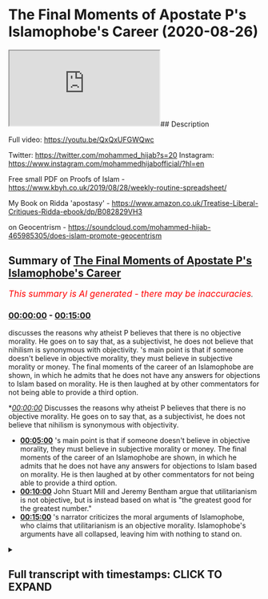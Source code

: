# The Final Moments of  Apostate P's Islamophobe's Career (2020-08-26)

<iframe loading='lazy' src='https://www.youtube.com/embed/8QE11l6sc04'></iframe>## Description

Full video: https://youtu.be/QxQxUFGWQwc

Twitter: https://twitter.com/mohammed_hijab?s=20
Instagram: https://www.instagram.com/mohammedhijabofficial/?hl=en

Free small PDF on Proofs of Islam -  https://www.kbyh.co.uk/2019/08/28/weekly-routine-spreadsheet/

My Book on Ridda 'apostasy' - https://www.amazon.co.uk/Treatise-Liberal-Critiques-Ridda-ebook/dp/B082829VH3

on Geocentrism - https://soundcloud.com/mohammed-hijab-465985305/does-islam-promote-geocentrism

## Summary of [The Final Moments of Apostate P's Islamophobe's Career](https://www.youtube.com/watch?v=8QE11l6sc04)


*<span style="color:red; font-size:125%">This summary is AI generated - there may be inaccuracies</span>. [](/)*

### [00:00:00](https://www.youtube.com/watch?v=8QE11l6sc04&t=0) - [00:15:00](https://www.youtube.com/watch?v=8QE11l6sc04&t=900)

 discusses the reasons why atheist P believes that there is no objective morality. He goes on to say that, as a subjectivist, he does not believe that nihilism is synonymous with objectivity. 's main point is that if someone doesn't believe in objective morality, they must believe in subjective morality or money. The final moments of the career of an Islamophobe are shown, in which he admits that he does not have any answers for objections to Islam based on morality. He is then laughed at by other commentators for not being able to provide a third option.

**[00:00:00](https://www.youtube.com/watch?v=8QE11l6sc04&t=0)* Discusses the reasons why atheist P believes that there is no objective morality. He goes on to say that, as a subjectivist, he does not believe that nihilism is synonymous with objectivity.
* **[00:05:00](https://www.youtube.com/watch?v=8QE11l6sc04&t=300)** 's main point is that if someone doesn't believe in objective morality, they must believe in subjective morality or money. The final moments of the career of an Islamophobe are shown, in which he admits that he does not have any answers for objections to Islam based on morality. He is then laughed at by other commentators for not being able to provide a third option.
* **[00:10:00](https://www.youtube.com/watch?v=8QE11l6sc04&t=600)** John Stuart Mill and Jeremy Bentham argue that utilitarianism is not objective, but is instead based on what is "the greatest good for the greatest number."
* **[00:15:00](https://www.youtube.com/watch?v=8QE11l6sc04&t=900)** 's narrator criticizes the moral arguments of Islamophobe, who claims that utilitarianism is an objective morality. Islamophobe's arguments have all collapsed, leaving him with nothing to stand on.

<details><summary><h2>Full transcript with timestamps: CLICK TO EXPAND</h2></summary>

[0:00:00](https://youtu.be/8QE11l6sc04?t=0) [Music]  
[0:00:05](https://youtu.be/8QE11l6sc04?t=5) is the hijab 10  
[0:00:07](https://youtu.be/8QE11l6sc04?t=7) discount code for 10 discount on a wide  
[0:00:09](https://youtu.be/8QE11l6sc04?t=9) range of products including  
[0:00:11](https://youtu.be/8QE11l6sc04?t=11) premium ethiopian black seed products  
[0:00:13](https://youtu.be/8QE11l6sc04?t=13) what i'm saying to you is that morally  
[0:00:15](https://youtu.be/8QE11l6sc04?t=15) speaking yeah  
[0:00:16](https://youtu.be/8QE11l6sc04?t=16) as an atheist you have no anchorage  
[0:00:18](https://youtu.be/8QE11l6sc04?t=18) meaning you cannot claim anything is  
[0:00:20](https://youtu.be/8QE11l6sc04?t=20) objective  
[0:00:21](https://youtu.be/8QE11l6sc04?t=21) otherwise i'll say to you look give me  
[0:00:23](https://youtu.be/8QE11l6sc04?t=23) your mechanism because you're on the  
[0:00:24](https://youtu.be/8QE11l6sc04?t=24) record of saying that bestiality is okay  
[0:00:26](https://youtu.be/8QE11l6sc04?t=26) you're on the record saying that father  
[0:00:28](https://youtu.be/8QE11l6sc04?t=28) can have sex with his son i have never  
[0:00:30](https://youtu.be/8QE11l6sc04?t=30) said that  
[0:00:31](https://youtu.be/8QE11l6sc04?t=31) oh so you don't agree with that incest  
[0:00:32](https://youtu.be/8QE11l6sc04?t=32) is okay you said incest okay no i have  
[0:00:34](https://youtu.be/8QE11l6sc04?t=34) never said that either  
[0:00:35](https://youtu.be/8QE11l6sc04?t=35) so if two sisters or two brothers have  
[0:00:37](https://youtu.be/8QE11l6sc04?t=37) incest sexual relationship there's  
[0:00:39](https://youtu.be/8QE11l6sc04?t=39) nothing i can't see anything wrong with  
[0:00:40](https://youtu.be/8QE11l6sc04?t=40) it right well there is  
[0:00:41](https://youtu.be/8QE11l6sc04?t=41) uh actually nothing wrong with it here  
[0:00:45](https://youtu.be/8QE11l6sc04?t=45) actually nothing wrong with it here  
[0:00:49](https://youtu.be/8QE11l6sc04?t=49) look do you believe this do you believe  
[0:00:50](https://youtu.be/8QE11l6sc04?t=50) it is the case or not i have said  
[0:00:52](https://youtu.be/8QE11l6sc04?t=52) i've said to alegawa he asked me do you  
[0:00:54](https://youtu.be/8QE11l6sc04?t=54) think it's okay for the father and the  
[0:00:56](https://youtu.be/8QE11l6sc04?t=56) son to have sex  
[0:00:56](https://youtu.be/8QE11l6sc04?t=56) yeah if there was no harm to society  
[0:01:00](https://youtu.be/8QE11l6sc04?t=60) [Music]  
[0:01:03](https://youtu.be/8QE11l6sc04?t=63) yeah so you allow it  
[0:01:06](https://youtu.be/8QE11l6sc04?t=66) hey shut up i said if the evidence was  
[0:01:09](https://youtu.be/8QE11l6sc04?t=69) so hard  
[0:01:09](https://youtu.be/8QE11l6sc04?t=69) yeah so there you have it bro  
[0:01:14](https://youtu.be/8QE11l6sc04?t=74) so here's the problem why are you using  
[0:01:15](https://youtu.be/8QE11l6sc04?t=75) the harm principle but why are you using  
[0:01:18](https://youtu.be/8QE11l6sc04?t=78) the harm principle  
[0:01:19](https://youtu.be/8QE11l6sc04?t=79) but that is not reality but why are you  
[0:01:21](https://youtu.be/8QE11l6sc04?t=81) using the hum principle because such a  
[0:01:23](https://youtu.be/8QE11l6sc04?t=83) intercourse will have  
[0:01:25](https://youtu.be/8QE11l6sc04?t=85) harm on the individuals and the society  
[0:01:27](https://youtu.be/8QE11l6sc04?t=87) which is why  
[0:01:29](https://youtu.be/8QE11l6sc04?t=89) can you prove the harm principle can you  
[0:01:31](https://youtu.be/8QE11l6sc04?t=91) objectively prove the harm principle  
[0:01:34](https://youtu.be/8QE11l6sc04?t=94) no no i'm asking you right now you said  
[0:01:36](https://youtu.be/8QE11l6sc04?t=96) something you made a claim so can you  
[0:01:37](https://youtu.be/8QE11l6sc04?t=97) prove it  
[0:01:38](https://youtu.be/8QE11l6sc04?t=98) you asked me to prove things i've  
[0:01:39](https://youtu.be/8QE11l6sc04?t=99) answered you can you can you objectively  
[0:01:41](https://youtu.be/8QE11l6sc04?t=101) prove the hum principle  
[0:01:43](https://youtu.be/8QE11l6sc04?t=103) you cannot that's the answer that you  
[0:01:44](https://youtu.be/8QE11l6sc04?t=104) cannot it's not that you will not is  
[0:01:46](https://youtu.be/8QE11l6sc04?t=106) that you cannot  
[0:01:46](https://youtu.be/8QE11l6sc04?t=106) i can't i will no you can't because john  
[0:01:48](https://youtu.be/8QE11l6sc04?t=108) stuart milk couldn't  
[0:01:50](https://youtu.be/8QE11l6sc04?t=110) john stewart mill couldn't do it look  
[0:01:52](https://youtu.be/8QE11l6sc04?t=112) let's not pretend to be a philosopher i  
[0:01:54](https://youtu.be/8QE11l6sc04?t=114) do not believe that there is an  
[0:01:55](https://youtu.be/8QE11l6sc04?t=115) intrinsic uh sorry sorry you don't  
[0:01:58](https://youtu.be/8QE11l6sc04?t=118) believe objective  
[0:01:59](https://youtu.be/8QE11l6sc04?t=119) i don't believe that there is inherent  
[0:02:01](https://youtu.be/8QE11l6sc04?t=121) objective that doesn't make sense  
[0:02:02](https://youtu.be/8QE11l6sc04?t=122) objective morality you don't believe in  
[0:02:04](https://youtu.be/8QE11l6sc04?t=124) objection rally  
[0:02:08](https://youtu.be/8QE11l6sc04?t=128) yeah i do and i've got the degrees to  
[0:02:09](https://youtu.be/8QE11l6sc04?t=129) show it have you have you got anything  
[0:02:10](https://youtu.be/8QE11l6sc04?t=130) to show  
[0:02:12](https://youtu.be/8QE11l6sc04?t=132) on a descriptive level  
[0:02:15](https://youtu.be/8QE11l6sc04?t=135) in which you prescribe it to society i  
[0:02:17](https://youtu.be/8QE11l6sc04?t=137) do not believe that intrinsically  
[0:02:19](https://youtu.be/8QE11l6sc04?t=139) there is objective morality  
[0:02:31](https://youtu.be/8QE11l6sc04?t=151) no that doesn't make sense what you're  
[0:02:32](https://youtu.be/8QE11l6sc04?t=152) saying doesn't make sense no your  
[0:02:33](https://youtu.be/8QE11l6sc04?t=153) articulation is flawed your articulation  
[0:02:35](https://youtu.be/8QE11l6sc04?t=155) is slowed  
[0:02:36](https://youtu.be/8QE11l6sc04?t=156) your articulation is flawed now do you  
[0:02:38](https://youtu.be/8QE11l6sc04?t=158) know why because what you're saying is  
[0:02:40](https://youtu.be/8QE11l6sc04?t=160) i do not believe when a human being has  
[0:02:43](https://youtu.be/8QE11l6sc04?t=163) morality is not possessive in that sense  
[0:02:45](https://youtu.be/8QE11l6sc04?t=165) you're you're all over the place you  
[0:02:47](https://youtu.be/8QE11l6sc04?t=167) either believe in honor  
[0:02:48](https://youtu.be/8QE11l6sc04?t=168) you either believe in objective morality  
[0:02:50](https://youtu.be/8QE11l6sc04?t=170) or you don't you're either subjectivist  
[0:02:52](https://youtu.be/8QE11l6sc04?t=172) or an objectivist which one of the two  
[0:02:53](https://youtu.be/8QE11l6sc04?t=173) are you  
[0:02:54](https://youtu.be/8QE11l6sc04?t=174) are you subjectivist or objectivist  
[0:02:58](https://youtu.be/8QE11l6sc04?t=178) let me say it in different words no  
[0:03:00](https://youtu.be/8QE11l6sc04?t=180) because you don't understand english as  
[0:03:01](https://youtu.be/8QE11l6sc04?t=181) a first language i do  
[0:03:03](https://youtu.be/8QE11l6sc04?t=183) so don't try it don't try it you didn't  
[0:03:05](https://youtu.be/8QE11l6sc04?t=185) make sense in your articulation now  
[0:03:07](https://youtu.be/8QE11l6sc04?t=187) you're trying to make me look like the  
[0:03:08](https://youtu.be/8QE11l6sc04?t=188) person no your articulation was flawed  
[0:03:10](https://youtu.be/8QE11l6sc04?t=190) so now say in a proper way go on  
[0:03:14](https://youtu.be/8QE11l6sc04?t=194) i would like to say there is a  
[0:03:16](https://youtu.be/8QE11l6sc04?t=196) difference between saying a society  
[0:03:18](https://youtu.be/8QE11l6sc04?t=198) has intrinsic morality and a difference  
[0:03:20](https://youtu.be/8QE11l6sc04?t=200) between a society  
[0:03:21](https://youtu.be/8QE11l6sc04?t=201) a society should have more health what  
[0:03:24](https://youtu.be/8QE11l6sc04?t=204) about society what society got to do  
[0:03:26](https://youtu.be/8QE11l6sc04?t=206) with it  
[0:03:26](https://youtu.be/8QE11l6sc04?t=206) are do morals exist as an objective  
[0:03:29](https://youtu.be/8QE11l6sc04?t=209) reality or not  
[0:03:34](https://youtu.be/8QE11l6sc04?t=214) yeah really so there's something that's  
[0:03:35](https://youtu.be/8QE11l6sc04?t=215) called more realism what's our morals  
[0:03:37](https://youtu.be/8QE11l6sc04?t=217) are  
[0:03:38](https://youtu.be/8QE11l6sc04?t=218) our morals objectively real or not are  
[0:03:39](https://youtu.be/8QE11l6sc04?t=219) they real or not are they are  
[0:03:41](https://youtu.be/8QE11l6sc04?t=221) morals objective or they're subjective  
[0:03:45](https://youtu.be/8QE11l6sc04?t=225) so what are they are they objective or  
[0:03:47](https://youtu.be/8QE11l6sc04?t=227) subjective  
[0:03:49](https://youtu.be/8QE11l6sc04?t=229) in your view  
[0:03:53](https://youtu.be/8QE11l6sc04?t=233) okay my my question to you is so simple  
[0:03:55](https://youtu.be/8QE11l6sc04?t=235) like my question to you  
[0:03:56](https://youtu.be/8QE11l6sc04?t=236) is morality is it objective  
[0:04:00](https://youtu.be/8QE11l6sc04?t=240) or not are there such a thing as  
[0:04:02](https://youtu.be/8QE11l6sc04?t=242) objective moral  
[0:04:04](https://youtu.be/8QE11l6sc04?t=244) i don't think so okay good so so then  
[0:04:06](https://youtu.be/8QE11l6sc04?t=246) there all of your moral arguments have  
[0:04:08](https://youtu.be/8QE11l6sc04?t=248) collapsed against islam so today we've  
[0:04:09](https://youtu.be/8QE11l6sc04?t=249) collapsed all your scientific ones  
[0:04:11](https://youtu.be/8QE11l6sc04?t=251) and we've collapsed all your moral ones  
[0:04:14](https://youtu.be/8QE11l6sc04?t=254) yeah because  
[0:04:14](https://youtu.be/8QE11l6sc04?t=254) anything that you say about islam now  
[0:04:16](https://youtu.be/8QE11l6sc04?t=256) now hold on anything that you say about  
[0:04:17](https://youtu.be/8QE11l6sc04?t=257) islam now morally  
[0:04:19](https://youtu.be/8QE11l6sc04?t=259) doesn't make sense because there's no  
[0:04:20](https://youtu.be/8QE11l6sc04?t=260) such thing as morality objectively  
[0:04:22](https://youtu.be/8QE11l6sc04?t=262) this is how morality works you just said  
[0:04:24](https://youtu.be/8QE11l6sc04?t=264) it yourself you don't believe it's  
[0:04:25](https://youtu.be/8QE11l6sc04?t=265) objective it's not true it's not  
[0:04:26](https://youtu.be/8QE11l6sc04?t=266) objectively  
[0:04:34](https://youtu.be/8QE11l6sc04?t=274) nihilism is not synonymous with  
[0:04:35](https://youtu.be/8QE11l6sc04?t=275) objectivity  
[0:04:38](https://youtu.be/8QE11l6sc04?t=278) right what are you talking about yeah  
[0:04:42](https://youtu.be/8QE11l6sc04?t=282) i'm saying that they're not subjective  
[0:04:43](https://youtu.be/8QE11l6sc04?t=283) it's not synonymous nihilism is  
[0:04:44](https://youtu.be/8QE11l6sc04?t=284) something which is  
[0:04:46](https://youtu.be/8QE11l6sc04?t=286) yeah good good so you're saying you're a  
[0:04:48](https://youtu.be/8QE11l6sc04?t=288) subjectivist if you're a subjectivist  
[0:04:50](https://youtu.be/8QE11l6sc04?t=290) that you said you're not an objectivist  
[0:04:52](https://youtu.be/8QE11l6sc04?t=292) you must be a subjectivist what are you  
[0:04:54](https://youtu.be/8QE11l6sc04?t=294) doing  
[0:04:55](https://youtu.be/8QE11l6sc04?t=295) stop pretending you stop pretending i'm  
[0:04:57](https://youtu.be/8QE11l6sc04?t=297) the idiot bro i've studied this you have  
[0:05:00](https://youtu.be/8QE11l6sc04?t=300) not  
[0:05:01](https://youtu.be/8QE11l6sc04?t=301) did you just say if i'm not an  
[0:05:02](https://youtu.be/8QE11l6sc04?t=302) objectivist you have to be  
[0:05:04](https://youtu.be/8QE11l6sc04?t=304) if you're not if you don't believe in  
[0:05:05](https://youtu.be/8QE11l6sc04?t=305) objective morality what are you laughing  
[0:05:07](https://youtu.be/8QE11l6sc04?t=307) at man  
[0:05:08](https://youtu.be/8QE11l6sc04?t=308) so if i don't believe in objective  
[0:05:10](https://youtu.be/8QE11l6sc04?t=310) morality then i have to believe in  
[0:05:11](https://youtu.be/8QE11l6sc04?t=311) subjectivity yeah because either  
[0:05:12](https://youtu.be/8QE11l6sc04?t=312) objective or subjective you've got two  
[0:05:14](https://youtu.be/8QE11l6sc04?t=314) choices  
[0:05:14](https://youtu.be/8QE11l6sc04?t=314) what what's the third option go on bro  
[0:05:17](https://youtu.be/8QE11l6sc04?t=317) you're not even on a levels level  
[0:05:19](https://youtu.be/8QE11l6sc04?t=319) bro i swear to god  
[0:05:22](https://youtu.be/8QE11l6sc04?t=322) you're not even a c grade a level you're  
[0:05:24](https://youtu.be/8QE11l6sc04?t=324) not even a secret  
[0:05:26](https://youtu.be/8QE11l6sc04?t=326) if i were to if i were to mark your work  
[0:05:27](https://youtu.be/8QE11l6sc04?t=327) bro you're not on c grades  
[0:05:30](https://youtu.be/8QE11l6sc04?t=330) you're not on bro at year 10 year 11  
[0:05:33](https://youtu.be/8QE11l6sc04?t=333) in ethics can get a better understanding  
[0:05:35](https://youtu.be/8QE11l6sc04?t=335) of what i'm saying a 16 year old a sharp  
[0:05:37](https://youtu.be/8QE11l6sc04?t=337) 16 year old will see that you don't know  
[0:05:38](https://youtu.be/8QE11l6sc04?t=338) what you're talking about  
[0:05:40](https://youtu.be/8QE11l6sc04?t=340) now what is the other option you've got  
[0:05:42](https://youtu.be/8QE11l6sc04?t=342) objective morality subjective money  
[0:05:43](https://youtu.be/8QE11l6sc04?t=343) what's the third one  
[0:05:46](https://youtu.be/8QE11l6sc04?t=346) now go and say it what's the third  
[0:05:47](https://youtu.be/8QE11l6sc04?t=347) option you've i've got look you're  
[0:05:49](https://youtu.be/8QE11l6sc04?t=349) talking but you have no answers  
[0:05:51](https://youtu.be/8QE11l6sc04?t=351) you've either got objective morality  
[0:05:52](https://youtu.be/8QE11l6sc04?t=352) subjective money what's the other one  
[0:05:54](https://youtu.be/8QE11l6sc04?t=354) what's the other one do you think do you  
[0:05:57](https://youtu.be/8QE11l6sc04?t=357) think there is no other option  
[0:05:58](https://youtu.be/8QE11l6sc04?t=358) yeah yeah i'm saying there's only it's  
[0:06:00](https://youtu.be/8QE11l6sc04?t=360) either objective or subjective is what's  
[0:06:01](https://youtu.be/8QE11l6sc04?t=361) the third one  
[0:06:04](https://youtu.be/8QE11l6sc04?t=364) yeah come on what's the third one  
[0:06:08](https://youtu.be/8QE11l6sc04?t=368) what are you laughing at that's not an  
[0:06:09](https://youtu.be/8QE11l6sc04?t=369) answer bro i will make a video  
[0:06:11](https://youtu.be/8QE11l6sc04?t=371) responsibility  
[0:06:11](https://youtu.be/8QE11l6sc04?t=371) no you don't need to make a video  
[0:06:13](https://youtu.be/8QE11l6sc04?t=373) response if it's not objective it has to  
[0:06:15](https://youtu.be/8QE11l6sc04?t=375) be subjective  
[0:06:16](https://youtu.be/8QE11l6sc04?t=376) bro you're going to get laughed at you  
[0:06:17](https://youtu.be/8QE11l6sc04?t=377) know cosmic skeptic and dumb guys  
[0:06:19](https://youtu.be/8QE11l6sc04?t=379) they're going to laugh at you bro  
[0:06:20](https://youtu.be/8QE11l6sc04?t=380) they're going to say we're going to  
[0:06:20](https://youtu.be/8QE11l6sc04?t=380) disassociate with this idiot of all due  
[0:06:22](https://youtu.be/8QE11l6sc04?t=382) respect  
[0:06:23](https://youtu.be/8QE11l6sc04?t=383) you have not even an a level  
[0:06:25](https://youtu.be/8QE11l6sc04?t=385) understanding of morality it's either  
[0:06:27](https://youtu.be/8QE11l6sc04?t=387) objective or not it's either objective  
[0:06:29](https://youtu.be/8QE11l6sc04?t=389) or not  
[0:06:30](https://youtu.be/8QE11l6sc04?t=390) if it's not objective it has to be  
[0:06:31](https://youtu.be/8QE11l6sc04?t=391) subjective there's no other option what  
[0:06:33](https://youtu.be/8QE11l6sc04?t=393) can it be  
[0:06:34](https://youtu.be/8QE11l6sc04?t=394) there's no crossover there's no middle  
[0:06:36](https://youtu.be/8QE11l6sc04?t=396) ground it's either objective or not  
[0:06:38](https://youtu.be/8QE11l6sc04?t=398) you that that's the that's why why you  
[0:06:40](https://youtu.be/8QE11l6sc04?t=400) got it all wrong that's why your  
[0:06:41](https://youtu.be/8QE11l6sc04?t=401) criticisms against islam  
[0:06:43](https://youtu.be/8QE11l6sc04?t=403) are flawed because you don't even have a  
[0:06:44](https://youtu.be/8QE11l6sc04?t=404) basic understanding of moral flaws you  
[0:06:45](https://youtu.be/8QE11l6sc04?t=405) don't  
[0:06:46](https://youtu.be/8QE11l6sc04?t=406) and you can't pretend you do you have  
[0:06:47](https://youtu.be/8QE11l6sc04?t=407) not done a levels even in there  
[0:06:51](https://youtu.be/8QE11l6sc04?t=411) bro you don't know it you have no  
[0:06:52](https://youtu.be/8QE11l6sc04?t=412) qualifications stop condescending us  
[0:06:54](https://youtu.be/8QE11l6sc04?t=414) man you don't know it i'm saying i'm  
[0:06:57](https://youtu.be/8QE11l6sc04?t=417) saying to all those viewers  
[0:06:59](https://youtu.be/8QE11l6sc04?t=419) i would like to say including you what  
[0:07:01](https://youtu.be/8QE11l6sc04?t=421) moment did you have said about  
[0:07:02](https://youtu.be/8QE11l6sc04?t=422) objective morality is for example  
[0:07:03](https://youtu.be/8QE11l6sc04?t=423) completely wrong go on give me the third  
[0:07:05](https://youtu.be/8QE11l6sc04?t=425) option  
[0:07:06](https://youtu.be/8QE11l6sc04?t=426) if i don't if i don't believe in  
[0:07:07](https://youtu.be/8QE11l6sc04?t=427) objective morality for example yeah  
[0:07:10](https://youtu.be/8QE11l6sc04?t=430) yes that doesn't mean that i cannot have  
[0:07:12](https://youtu.be/8QE11l6sc04?t=432) objective values  
[0:07:14](https://youtu.be/8QE11l6sc04?t=434) i'm not saying that i'm saying you  
[0:07:15](https://youtu.be/8QE11l6sc04?t=435) either believe in objective morality or  
[0:07:17](https://youtu.be/8QE11l6sc04?t=437) you believe in subjective money there's  
[0:07:18](https://youtu.be/8QE11l6sc04?t=438) no third option what's the third option  
[0:07:22](https://youtu.be/8QE11l6sc04?t=442) what's the offered option what is the  
[0:07:24](https://youtu.be/8QE11l6sc04?t=444) third option stop laughing stop  
[0:07:25](https://youtu.be/8QE11l6sc04?t=445) pretending you know what you're talking  
[0:07:27](https://youtu.be/8QE11l6sc04?t=447) about and give a third option  
[0:07:33](https://youtu.be/8QE11l6sc04?t=453) i swear to god you are finished in a way  
[0:07:35](https://youtu.be/8QE11l6sc04?t=455) that you don't even know  
[0:07:36](https://youtu.be/8QE11l6sc04?t=456) bro people are going to be laughing at  
[0:07:37](https://youtu.be/8QE11l6sc04?t=457) you atheists are going to say we thought  
[0:07:39](https://youtu.be/8QE11l6sc04?t=459) we had hope in this guy  
[0:07:40](https://youtu.be/8QE11l6sc04?t=460) the great hope of uh anti-islamic  
[0:07:42](https://youtu.be/8QE11l6sc04?t=462) polemics has just fumbled  
[0:07:44](https://youtu.be/8QE11l6sc04?t=464) bro it's either objective or subjective  
[0:07:46](https://youtu.be/8QE11l6sc04?t=466) there's no third option what is the  
[0:07:48](https://youtu.be/8QE11l6sc04?t=468) third option  
[0:07:50](https://youtu.be/8QE11l6sc04?t=470) what's the third option what's the third  
[0:07:52](https://youtu.be/8QE11l6sc04?t=472) option  
[0:07:55](https://youtu.be/8QE11l6sc04?t=475) that are not based on the belief um look  
[0:07:57](https://youtu.be/8QE11l6sc04?t=477) that's a different discussion you either  
[0:07:58](https://youtu.be/8QE11l6sc04?t=478) believe in objective morality or  
[0:08:00](https://youtu.be/8QE11l6sc04?t=480) subjective military you're saying  
[0:08:01](https://youtu.be/8QE11l6sc04?t=481) there's a third option what is the third  
[0:08:02](https://youtu.be/8QE11l6sc04?t=482) option  
[0:08:04](https://youtu.be/8QE11l6sc04?t=484) because you know there is no third  
[0:08:06](https://youtu.be/8QE11l6sc04?t=486) option you will not say it because there  
[0:08:07](https://youtu.be/8QE11l6sc04?t=487) is no answer  
[0:08:11](https://youtu.be/8QE11l6sc04?t=491) look look make a video make a video mate  
[0:08:13](https://youtu.be/8QE11l6sc04?t=493) because you're gonna you're embarrassing  
[0:08:14](https://youtu.be/8QE11l6sc04?t=494) yourself with what you respect if it's  
[0:08:15](https://youtu.be/8QE11l6sc04?t=495) not objective look  
[0:08:16](https://youtu.be/8QE11l6sc04?t=496) let me teach you let me allow me to  
[0:08:18](https://youtu.be/8QE11l6sc04?t=498) teach you allow me  
[0:08:20](https://youtu.be/8QE11l6sc04?t=500) you know just allow it just allow it  
[0:08:21](https://youtu.be/8QE11l6sc04?t=501) just submit to the knowledge submit to  
[0:08:23](https://youtu.be/8QE11l6sc04?t=503) the truth  
[0:08:24](https://youtu.be/8QE11l6sc04?t=504) submit to the knowledge allow it what  
[0:08:25](https://youtu.be/8QE11l6sc04?t=505) i'm saying to you is this  
[0:08:27](https://youtu.be/8QE11l6sc04?t=507) whether there are only two pardons i was  
[0:08:30](https://youtu.be/8QE11l6sc04?t=510) the one who asked you yeah i said it's  
[0:08:32](https://youtu.be/8QE11l6sc04?t=512) either objective or subjective what you  
[0:08:33](https://youtu.be/8QE11l6sc04?t=513) got the third what's the third one right  
[0:08:35](https://youtu.be/8QE11l6sc04?t=515) we're done we're done i answer this  
[0:08:36](https://youtu.be/8QE11l6sc04?t=516) question  
[0:08:37](https://youtu.be/8QE11l6sc04?t=517) yeah yeah yeah okay well i'm asking you  
[0:08:38](https://youtu.be/8QE11l6sc04?t=518) also further option if it's not  
[0:08:39](https://youtu.be/8QE11l6sc04?t=519) objective it has to be subjective i will  
[0:08:41](https://youtu.be/8QE11l6sc04?t=521) not respond to you  
[0:08:42](https://youtu.be/8QE11l6sc04?t=522) why don't you answer the video no  
[0:08:44](https://youtu.be/8QE11l6sc04?t=524) because he's laughing because he's  
[0:08:45](https://youtu.be/8QE11l6sc04?t=525) nervous he's nervous because he's got no  
[0:08:47](https://youtu.be/8QE11l6sc04?t=527) answers in his empty head that's the  
[0:08:48](https://youtu.be/8QE11l6sc04?t=528) reason why  
[0:08:52](https://youtu.be/8QE11l6sc04?t=532) bro look you don't you're having look  
[0:08:54](https://youtu.be/8QE11l6sc04?t=534) we're having a discussion now and you're  
[0:08:55](https://youtu.be/8QE11l6sc04?t=535) not really producing substance you  
[0:08:56](https://youtu.be/8QE11l6sc04?t=536) haven't shown your you haven't shown  
[0:08:58](https://youtu.be/8QE11l6sc04?t=538) your abilities to be honest  
[0:09:01](https://youtu.be/8QE11l6sc04?t=541) you're playing by yourself whatever man  
[0:09:03](https://youtu.be/8QE11l6sc04?t=543) this is philosophy look if if  
[0:09:05](https://youtu.be/8QE11l6sc04?t=545) you look man you're gonna try and weasel  
[0:09:08](https://youtu.be/8QE11l6sc04?t=548) away from this and scramble  
[0:09:09](https://youtu.be/8QE11l6sc04?t=549) you really have nothing to say do you  
[0:09:10](https://youtu.be/8QE11l6sc04?t=550) you really have nothing to say because  
[0:09:12](https://youtu.be/8QE11l6sc04?t=552) here's the thing  
[0:09:12](https://youtu.be/8QE11l6sc04?t=552) we talked about the science and we  
[0:09:14](https://youtu.be/8QE11l6sc04?t=554) realized that all your scientific  
[0:09:15](https://youtu.be/8QE11l6sc04?t=555) arguments are flawed  
[0:09:16](https://youtu.be/8QE11l6sc04?t=556) you pretty much admitted that then now  
[0:09:18](https://youtu.be/8QE11l6sc04?t=558) we're going to morality and we realize  
[0:09:20](https://youtu.be/8QE11l6sc04?t=560) that  
[0:09:20](https://youtu.be/8QE11l6sc04?t=560) you know what if you don't believe in if  
[0:09:22](https://youtu.be/8QE11l6sc04?t=562) you don't sorry which you've said you  
[0:09:23](https://youtu.be/8QE11l6sc04?t=563) said you don't believe in  
[0:09:24](https://youtu.be/8QE11l6sc04?t=564) objective morality if you don't believe  
[0:09:26](https://youtu.be/8QE11l6sc04?t=566) in objective morality which means this  
[0:09:27](https://youtu.be/8QE11l6sc04?t=567) means any listen this is you know what  
[0:09:29](https://youtu.be/8QE11l6sc04?t=569) the implication is the implication is  
[0:09:30](https://youtu.be/8QE11l6sc04?t=570) this  
[0:09:31](https://youtu.be/8QE11l6sc04?t=571) the implication is any argument you get  
[0:09:33](https://youtu.be/8QE11l6sc04?t=573) make against islam which is moral  
[0:09:35](https://youtu.be/8QE11l6sc04?t=575) if you're asking about uh age of consent  
[0:09:37](https://youtu.be/8QE11l6sc04?t=577) or apostasy or  
[0:09:39](https://youtu.be/8QE11l6sc04?t=579) a penal laws or anything you want to ask  
[0:09:42](https://youtu.be/8QE11l6sc04?t=582) from this  
[0:09:42](https://youtu.be/8QE11l6sc04?t=582) day onwards you have no right to say it  
[0:09:47](https://youtu.be/8QE11l6sc04?t=587) that well that's why you can't prove  
[0:09:49](https://youtu.be/8QE11l6sc04?t=589) your morality you can't prove it  
[0:09:51](https://youtu.be/8QE11l6sc04?t=591) you're asking us to prove god i'm asking  
[0:09:53](https://youtu.be/8QE11l6sc04?t=593) you to prove your morality  
[0:09:56](https://youtu.be/8QE11l6sc04?t=596) is completely based on utilitarianism  
[0:09:59](https://youtu.be/8QE11l6sc04?t=599) yeah but  
[0:10:00](https://youtu.be/8QE11l6sc04?t=600) john stuart mill and bentham jeremy  
[0:10:02](https://youtu.be/8QE11l6sc04?t=602) bentham who is the who's the founding  
[0:10:03](https://youtu.be/8QE11l6sc04?t=603) father  
[0:10:04](https://youtu.be/8QE11l6sc04?t=604) of utilitarianism they these individuals  
[0:10:06](https://youtu.be/8QE11l6sc04?t=606) never said that it was objective  
[0:10:09](https://youtu.be/8QE11l6sc04?t=609) it doesn't depend on individuals that's  
[0:10:10](https://youtu.be/8QE11l6sc04?t=610) not how it works yes it does because  
[0:10:12](https://youtu.be/8QE11l6sc04?t=612) utilitarianism is based on jeremy  
[0:10:14](https://youtu.be/8QE11l6sc04?t=614) benfield's ethic  
[0:10:17](https://youtu.be/8QE11l6sc04?t=617) that it has to utilitarianism by wait a  
[0:10:18](https://youtu.be/8QE11l6sc04?t=618) minute who who who made the idea of you  
[0:10:20](https://youtu.be/8QE11l6sc04?t=620) who is who is the philosophical founding  
[0:10:22](https://youtu.be/8QE11l6sc04?t=622) father of utilitarianism  
[0:10:25](https://youtu.be/8QE11l6sc04?t=625) let me teach you my man who who who put  
[0:10:28](https://youtu.be/8QE11l6sc04?t=628) forward utilitarianism  
[0:10:29](https://youtu.be/8QE11l6sc04?t=629) let me educate you you can't because i'm  
[0:10:31](https://youtu.be/8QE11l6sc04?t=631) telling you who is the founding father  
[0:10:33](https://youtu.be/8QE11l6sc04?t=633) of utilitarianism you can't even answer  
[0:10:34](https://youtu.be/8QE11l6sc04?t=634) that  
[0:10:35](https://youtu.be/8QE11l6sc04?t=635) who is it have you read jeremy bentham's  
[0:10:38](https://youtu.be/8QE11l6sc04?t=638) books  
[0:10:39](https://youtu.be/8QE11l6sc04?t=639) one more question have you read it have  
[0:10:40](https://youtu.be/8QE11l6sc04?t=640) you read it honestly have you read it  
[0:10:42](https://youtu.be/8QE11l6sc04?t=642) have you read it who is jeremy benson  
[0:10:44](https://youtu.be/8QE11l6sc04?t=644) who is jeremy bentham who is jeremy  
[0:10:45](https://youtu.be/8QE11l6sc04?t=645) bentham who is jeremy bentham who is he  
[0:10:50](https://youtu.be/8QE11l6sc04?t=650) who is jeremy bentham who is he is what  
[0:10:53](https://youtu.be/8QE11l6sc04?t=653) you're saying you don't know  
[0:10:55](https://youtu.be/8QE11l6sc04?t=655) it's what you're saying that if you  
[0:10:57](https://youtu.be/8QE11l6sc04?t=657) abide by a moral philosophy you have to  
[0:10:59](https://youtu.be/8QE11l6sc04?t=659) agree with what one certain person  
[0:11:01](https://youtu.be/8QE11l6sc04?t=661) who founded the philosophy no i've not  
[0:11:04](https://youtu.be/8QE11l6sc04?t=664) said that what i'm saying is this  
[0:11:05](https://youtu.be/8QE11l6sc04?t=665) that no no hold on the definition of  
[0:11:07](https://youtu.be/8QE11l6sc04?t=667) what's the definition of utilitarianism  
[0:11:09](https://youtu.be/8QE11l6sc04?t=669) what's the definition of utilitarianism  
[0:11:10](https://youtu.be/8QE11l6sc04?t=670) what's the definition of  
[0:11:13](https://youtu.be/8QE11l6sc04?t=673) i can't utilitarianism a utilitarian  
[0:11:14](https://youtu.be/8QE11l6sc04?t=674) point of view what is the definition of  
[0:11:17](https://youtu.be/8QE11l6sc04?t=677) utility i'll ask you a basic question  
[0:11:18](https://youtu.be/8QE11l6sc04?t=678) man  
[0:11:19](https://youtu.be/8QE11l6sc04?t=679) what's the definition of utilitarianism  
[0:11:22](https://youtu.be/8QE11l6sc04?t=682) what's the definition of utilitarianism  
[0:11:24](https://youtu.be/8QE11l6sc04?t=684) the great is good for the greatest  
[0:11:26](https://youtu.be/8QE11l6sc04?t=686) number  
[0:11:29](https://youtu.be/8QE11l6sc04?t=689) this guy you haven't studied this don't  
[0:11:31](https://youtu.be/8QE11l6sc04?t=691) pretend please decide  
[0:11:34](https://youtu.be/8QE11l6sc04?t=694) to decide that something is better for  
[0:11:38](https://youtu.be/8QE11l6sc04?t=698) society for which they come as a result  
[0:11:40](https://youtu.be/8QE11l6sc04?t=700) of the common consensus or due to new  
[0:11:42](https://youtu.be/8QE11l6sc04?t=702) findings  
[0:11:43](https://youtu.be/8QE11l6sc04?t=703) then it means that this will be a law  
[0:11:45](https://youtu.be/8QE11l6sc04?t=705) that society has agreed on  
[0:11:46](https://youtu.be/8QE11l6sc04?t=706) and this is utilitarian no it's not  
[0:11:48](https://youtu.be/8QE11l6sc04?t=708) really that's not that's not a  
[0:11:49](https://youtu.be/8QE11l6sc04?t=709) definition of utilitarianism  
[0:11:51](https://youtu.be/8QE11l6sc04?t=711) utilitarianism is not defined like that  
[0:11:52](https://youtu.be/8QE11l6sc04?t=712) by any moral or political philosopher  
[0:11:55](https://youtu.be/8QE11l6sc04?t=715) by the way just i've written essays on  
[0:11:56](https://youtu.be/8QE11l6sc04?t=716) italianitarianism i've written by the  
[0:11:58](https://youtu.be/8QE11l6sc04?t=718) way i've got some of something written  
[0:11:59](https://youtu.be/8QE11l6sc04?t=719) on utilitarianism as well  
[0:12:01](https://youtu.be/8QE11l6sc04?t=721) it's called the problem of liberalism  
[0:12:02](https://youtu.be/8QE11l6sc04?t=722) and you can find that on for free  
[0:12:04](https://youtu.be/8QE11l6sc04?t=724) muhammad hijab put it on google  
[0:12:06](https://youtu.be/8QE11l6sc04?t=726) problems of liberal liberalism and you  
[0:12:08](https://youtu.be/8QE11l6sc04?t=728) can find it for free i've written about  
[0:12:09](https://youtu.be/8QE11l6sc04?t=729) the stuff you claim to talk about i've  
[0:12:11](https://youtu.be/8QE11l6sc04?t=731) written about it bro  
[0:12:12](https://youtu.be/8QE11l6sc04?t=732) i've published essays on it no  
[0:12:15](https://youtu.be/8QE11l6sc04?t=735) what i'm trying to tell you is don't  
[0:12:16](https://youtu.be/8QE11l6sc04?t=736) pretend to arrogate to me you're not a  
[0:12:18](https://youtu.be/8QE11l6sc04?t=738) professor you're not my  
[0:12:19](https://youtu.be/8QE11l6sc04?t=739) senior do you get it if you're my senior  
[0:12:21](https://youtu.be/8QE11l6sc04?t=741) you could talk like that you're not like  
[0:12:24](https://youtu.be/8QE11l6sc04?t=744) just go yeah you look look at this box  
[0:12:27](https://youtu.be/8QE11l6sc04?t=747) yeah read my books bro look  
[0:12:30](https://youtu.be/8QE11l6sc04?t=750) can i can i just come back on this adam  
[0:12:31](https://youtu.be/8QE11l6sc04?t=751) adam one thing one one thing on this  
[0:12:33](https://youtu.be/8QE11l6sc04?t=753) yeah  
[0:12:33](https://youtu.be/8QE11l6sc04?t=753) or can i just please please please  
[0:12:36](https://youtu.be/8QE11l6sc04?t=756) please just allow me just for a second  
[0:12:37](https://youtu.be/8QE11l6sc04?t=757) yeah  
[0:12:37](https://youtu.be/8QE11l6sc04?t=757) utilitarianism no no just give me a  
[0:12:39](https://youtu.be/8QE11l6sc04?t=759) second give me a second let me just get  
[0:12:41](https://youtu.be/8QE11l6sc04?t=761) you yeah let me educate you let me share  
[0:12:42](https://youtu.be/8QE11l6sc04?t=762) my knowledge with you in there what's  
[0:12:43](https://youtu.be/8QE11l6sc04?t=763) wrong you educate me from your little  
[0:12:45](https://youtu.be/8QE11l6sc04?t=765) no knowledge from your google searches  
[0:12:47](https://youtu.be/8QE11l6sc04?t=767) let me educate you of formal knowledge  
[0:12:49](https://youtu.be/8QE11l6sc04?t=769) let me tell you what's going on  
[0:12:50](https://youtu.be/8QE11l6sc04?t=770) utilitarianism yeah well it's really if  
[0:12:52](https://youtu.be/8QE11l6sc04?t=772) you want to put it in a nutshell is the  
[0:12:54](https://youtu.be/8QE11l6sc04?t=774) greatest good for the greatest number  
[0:12:55](https://youtu.be/8QE11l6sc04?t=775) the greatest utility for the greatest  
[0:12:56](https://youtu.be/8QE11l6sc04?t=776) amount of people  
[0:12:57](https://youtu.be/8QE11l6sc04?t=777) now obviously no just allow me just  
[0:12:59](https://youtu.be/8QE11l6sc04?t=779) allow me just allow me just please  
[0:13:01](https://youtu.be/8QE11l6sc04?t=781) no you you know listen hold on for a  
[0:13:03](https://youtu.be/8QE11l6sc04?t=783) second hold on you didn't you used  
[0:13:05](https://youtu.be/8QE11l6sc04?t=785) democratic logic it's different what i'm  
[0:13:06](https://youtu.be/8QE11l6sc04?t=786) saying is this is you  
[0:13:08](https://youtu.be/8QE11l6sc04?t=788) what what jeremy ben from in his book  
[0:13:10](https://youtu.be/8QE11l6sc04?t=790) said wait listen what generally benfica  
[0:13:12](https://youtu.be/8QE11l6sc04?t=792) in his book he said he said it's very  
[0:13:13](https://youtu.be/8QE11l6sc04?t=793) it's interesting because there's a  
[0:13:14](https://youtu.be/8QE11l6sc04?t=794) quranic argument against this it's  
[0:13:16](https://youtu.be/8QE11l6sc04?t=796) really interesting  
[0:13:17](https://youtu.be/8QE11l6sc04?t=797) he said you've got two lords you've got  
[0:13:18](https://youtu.be/8QE11l6sc04?t=798) the lord of pain and you've got the lord  
[0:13:20](https://youtu.be/8QE11l6sc04?t=800) of pleasure  
[0:13:20](https://youtu.be/8QE11l6sc04?t=800) what the quran says have you seen the  
[0:13:23](https://youtu.be/8QE11l6sc04?t=803) one who has taken his own  
[0:13:25](https://youtu.be/8QE11l6sc04?t=805) desires as a god so it's interesting the  
[0:13:27](https://youtu.be/8QE11l6sc04?t=807) quran has actually addressed  
[0:13:28](https://youtu.be/8QE11l6sc04?t=808) utilitarianism in a in  
[0:13:29](https://youtu.be/8QE11l6sc04?t=809) an interesting kind of way now the thing  
[0:13:31](https://youtu.be/8QE11l6sc04?t=811) is what john stuart mill said  
[0:13:33](https://youtu.be/8QE11l6sc04?t=813) is that say if you have a gang greg gang  
[0:13:35](https://youtu.be/8QE11l6sc04?t=815) rape scenario yeah  
[0:13:36](https://youtu.be/8QE11l6sc04?t=816) this is a common analogy that's put  
[0:13:38](https://youtu.be/8QE11l6sc04?t=818) forward you've got a gang rape scenario  
[0:13:40](https://youtu.be/8QE11l6sc04?t=820) so you've got one woman  
[0:13:41](https://youtu.be/8QE11l6sc04?t=821) and then you've got five men and they're  
[0:13:42](https://youtu.be/8QE11l6sc04?t=822) all having their goals with her and  
[0:13:43](https://youtu.be/8QE11l6sc04?t=823) she's not wanting it she's  
[0:13:44](https://youtu.be/8QE11l6sc04?t=824) she's getting raped yeah she got  
[0:13:46](https://youtu.be/8QE11l6sc04?t=826) finished now in this situation  
[0:13:48](https://youtu.be/8QE11l6sc04?t=828) is this good now obviously according to  
[0:13:51](https://youtu.be/8QE11l6sc04?t=831) utilitarianism in a strict sense  
[0:13:52](https://youtu.be/8QE11l6sc04?t=832) it's allowed because obviously there's  
[0:13:55](https://youtu.be/8QE11l6sc04?t=835) no harm principle in place so john  
[0:13:56](https://youtu.be/8QE11l6sc04?t=836) stuart mill said look  
[0:13:57](https://youtu.be/8QE11l6sc04?t=837) in order to allow society to function we  
[0:13:59](https://youtu.be/8QE11l6sc04?t=839) have to put a harm principle in place  
[0:14:01](https://youtu.be/8QE11l6sc04?t=841) so that's how utilitarianism kind of was  
[0:14:03](https://youtu.be/8QE11l6sc04?t=843) absorbed into social liberalism  
[0:14:04](https://youtu.be/8QE11l6sc04?t=844) yeah now with social liberalism here's  
[0:14:06](https://youtu.be/8QE11l6sc04?t=846) my point  
[0:14:08](https://youtu.be/8QE11l6sc04?t=848) uh john stuart mill who really was a  
[0:14:09](https://youtu.be/8QE11l6sc04?t=849) utilitarian at heart and by the way his  
[0:14:11](https://youtu.be/8QE11l6sc04?t=851) father james mill  
[0:14:12](https://youtu.be/8QE11l6sc04?t=852) was jeremy bentham's friend they were  
[0:14:14](https://youtu.be/8QE11l6sc04?t=854) their buddies yeah that like this guy  
[0:14:16](https://youtu.be/8QE11l6sc04?t=856) who wrote  
[0:14:16](https://youtu.be/8QE11l6sc04?t=856) about utilitarianism his father james  
[0:14:18](https://youtu.be/8QE11l6sc04?t=858) mill were friends now he wrote a book  
[0:14:20](https://youtu.be/8QE11l6sc04?t=860) now in that book he said in  
[0:14:22](https://youtu.be/8QE11l6sc04?t=862) on utilitarianism the name of the book  
[0:14:24](https://youtu.be/8QE11l6sc04?t=864) on chapter four  
[0:14:25](https://youtu.be/8QE11l6sc04?t=865) yeah he talked about proving  
[0:14:27](https://youtu.be/8QE11l6sc04?t=867) utilitarianism now he didn't mention he  
[0:14:29](https://youtu.be/8QE11l6sc04?t=869) didn't name it like that  
[0:14:30](https://youtu.be/8QE11l6sc04?t=870) he named it a long thing as cosmic  
[0:14:31](https://youtu.be/8QE11l6sc04?t=871) accepted tommy in a debate but anyway he  
[0:14:33](https://youtu.be/8QE11l6sc04?t=873) took like a long um  
[0:14:35](https://youtu.be/8QE11l6sc04?t=875) title but it's candid in there he talks  
[0:14:37](https://youtu.be/8QE11l6sc04?t=877) about desirability yeah  
[0:14:39](https://youtu.be/8QE11l6sc04?t=879) he doesn't in any way shape or form try  
[0:14:41](https://youtu.be/8QE11l6sc04?t=881) and say that  
[0:14:42](https://youtu.be/8QE11l6sc04?t=882) utilitarianism is in any way an  
[0:14:44](https://youtu.be/8QE11l6sc04?t=884) objective morality this is the problem  
[0:14:47](https://youtu.be/8QE11l6sc04?t=887) what i'm saying is you're saying that  
[0:14:48](https://youtu.be/8QE11l6sc04?t=888) you you can have objective morality  
[0:14:49](https://youtu.be/8QE11l6sc04?t=889) through utilitarianism  
[0:14:51](https://youtu.be/8QE11l6sc04?t=891) but jeremy bentham and john stuart mill  
[0:14:53](https://youtu.be/8QE11l6sc04?t=893) who were the philosopher  
[0:14:54](https://youtu.be/8QE11l6sc04?t=894) philosophical founding fathers they  
[0:14:56](https://youtu.be/8QE11l6sc04?t=896) candidly said you can't really have that  
[0:14:58](https://youtu.be/8QE11l6sc04?t=898) kind of thing  
[0:14:58](https://youtu.be/8QE11l6sc04?t=898) it's more to do with it it's not meant  
[0:15:01](https://youtu.be/8QE11l6sc04?t=901) to be an objective morality in that  
[0:15:03](https://youtu.be/8QE11l6sc04?t=903) sense  
[0:15:03](https://youtu.be/8QE11l6sc04?t=903) so in other words if you're you if  
[0:15:05](https://youtu.be/8QE11l6sc04?t=905) you're pegging your moral value  
[0:15:06](https://youtu.be/8QE11l6sc04?t=906) judgments on utilitarianism  
[0:15:08](https://youtu.be/8QE11l6sc04?t=908) you can't go and attack the quran  
[0:15:09](https://youtu.be/8QE11l6sc04?t=909) because you know why you don't have an  
[0:15:10](https://youtu.be/8QE11l6sc04?t=910) anchorage you don't have an objective  
[0:15:12](https://youtu.be/8QE11l6sc04?t=912) morality  
[0:15:12](https://youtu.be/8QE11l6sc04?t=912) so you come back to the quran and say  
[0:15:14](https://youtu.be/8QE11l6sc04?t=914) the quran says this and that you can't  
[0:15:15](https://youtu.be/8QE11l6sc04?t=915) say  
[0:15:16](https://youtu.be/8QE11l6sc04?t=916) based on utilitarianism because even  
[0:15:17](https://youtu.be/8QE11l6sc04?t=917) according to those guys and  
[0:15:19](https://youtu.be/8QE11l6sc04?t=919) all the way through to today's  
[0:15:20](https://youtu.be/8QE11l6sc04?t=920) scholarship i'm telling you i've read  
[0:15:22](https://youtu.be/8QE11l6sc04?t=922) the journals bro  
[0:15:22](https://youtu.be/8QE11l6sc04?t=922) i have read the journals people that are  
[0:15:24](https://youtu.be/8QE11l6sc04?t=924) bigger than me and you look utilitarian  
[0:15:26](https://youtu.be/8QE11l6sc04?t=926) scholars  
[0:15:27](https://youtu.be/8QE11l6sc04?t=927) i've read the journals i've read the  
[0:15:28](https://youtu.be/8QE11l6sc04?t=928) books i've done the research i've done  
[0:15:30](https://youtu.be/8QE11l6sc04?t=930) the degrees please  
[0:15:31](https://youtu.be/8QE11l6sc04?t=931) don't don't don't arrogate to me yeah  
[0:15:33](https://youtu.be/8QE11l6sc04?t=933) i've read all no one no one is making  
[0:15:35](https://youtu.be/8QE11l6sc04?t=935) the argument  
[0:15:36](https://youtu.be/8QE11l6sc04?t=936) it's it's it's it's not an argument that  
[0:15:39](https://youtu.be/8QE11l6sc04?t=939) utilitarian liberal ethical scholars say  
[0:15:42](https://youtu.be/8QE11l6sc04?t=942) that actually utilitarianism is an  
[0:15:43](https://youtu.be/8QE11l6sc04?t=943) objective morality it's not  
[0:15:45](https://youtu.be/8QE11l6sc04?t=945) they know it's not wonderful  
[0:15:48](https://youtu.be/8QE11l6sc04?t=948) it's not it's not an argument therefore  
[0:15:50](https://youtu.be/8QE11l6sc04?t=950) if you want to make a moral argument  
[0:15:51](https://youtu.be/8QE11l6sc04?t=951) against islam and say well islam is  
[0:15:53](https://youtu.be/8QE11l6sc04?t=953) against this  
[0:15:54](https://youtu.be/8QE11l6sc04?t=954) and therefore islam is wrong it's a  
[0:15:55](https://youtu.be/8QE11l6sc04?t=955) false argument if you're basing on  
[0:15:56](https://youtu.be/8QE11l6sc04?t=956) utilitarianism that's your seed bed if  
[0:15:58](https://youtu.be/8QE11l6sc04?t=958) that's your intellectual and  
[0:15:59](https://youtu.be/8QE11l6sc04?t=959) epistemological seedbed it's not going  
[0:16:01](https://youtu.be/8QE11l6sc04?t=961) to work so what i'm saying is that now  
[0:16:04](https://youtu.be/8QE11l6sc04?t=964) since you've since science has crumbled  
[0:16:07](https://youtu.be/8QE11l6sc04?t=967) and since morality  
[0:16:08](https://youtu.be/8QE11l6sc04?t=968) has crumbled what have you got left to  
[0:16:09](https://youtu.be/8QE11l6sc04?t=969) try and no it has no what you're  
[0:16:11](https://youtu.be/8QE11l6sc04?t=971) laughing at man what's funny i don't get  
[0:16:12](https://youtu.be/8QE11l6sc04?t=972) it  
[0:16:13](https://youtu.be/8QE11l6sc04?t=973) since your since your scientific  
[0:16:15](https://youtu.be/8QE11l6sc04?t=975) arguments have crumbled and now  
[0:16:17](https://youtu.be/8QE11l6sc04?t=977) the philosophical thing has crumbled my  
[0:16:19](https://youtu.be/8QE11l6sc04?t=979) question is what you got left what you  
[0:16:20](https://youtu.be/8QE11l6sc04?t=980) got left for us where you go left first  
[0:16:21](https://youtu.be/8QE11l6sc04?t=981) honestly  
[0:16:24](https://youtu.be/8QE11l6sc04?t=984) it's not you i've look i'm not here to  
[0:16:26](https://youtu.be/8QE11l6sc04?t=986) destroy you you're not worthy of me  
[0:16:27](https://youtu.be/8QE11l6sc04?t=987) destroying you  
[0:16:28](https://youtu.be/8QE11l6sc04?t=988) you're not worthy of me destroying you  
[0:16:30](https://youtu.be/8QE11l6sc04?t=990) i'm just destroying your arguments your  
[0:16:32](https://youtu.be/8QE11l6sc04?t=992) weak  
[0:16:32](https://youtu.be/8QE11l6sc04?t=992) arguments that you don't even know yeah  
[0:16:34](https://youtu.be/8QE11l6sc04?t=994) i know the shame  
[0:16:35](https://youtu.be/8QE11l6sc04?t=995) the shame of the matter is this the  
[0:16:36](https://youtu.be/8QE11l6sc04?t=996) shame is i know my scriptures  
[0:16:38](https://youtu.be/8QE11l6sc04?t=998) and my worldview more than you do but i  
[0:16:40](https://youtu.be/8QE11l6sc04?t=1000) know your scriptures and your worldview  
[0:16:42](https://youtu.be/8QE11l6sc04?t=1002) more than you do  
[0:16:43](https://youtu.be/8QE11l6sc04?t=1003) that's that's the shame here  
[0:16:47](https://youtu.be/8QE11l6sc04?t=1007) have you got anything have you got  
[0:16:48](https://youtu.be/8QE11l6sc04?t=1008) anything left have you got anything left  
[0:16:50](https://youtu.be/8QE11l6sc04?t=1010) if you want to make islam you just have  
[0:16:52](https://youtu.be/8QE11l6sc04?t=1012) to respond to people and share your  
[0:16:54](https://youtu.be/8QE11l6sc04?t=1014) opinion  
[0:16:55](https://youtu.be/8QE11l6sc04?t=1015) bro you look bewildered to avoid your  
[0:16:57](https://youtu.be/8QE11l6sc04?t=1017) respect you looked you disappointed me i  
[0:16:59](https://youtu.be/8QE11l6sc04?t=1019) have to be honest i thought you're going  
[0:17:00](https://youtu.be/8QE11l6sc04?t=1020) to come swinging  
[0:17:01](https://youtu.be/8QE11l6sc04?t=1021) you know it's like you know what it is  
[0:17:02](https://youtu.be/8QE11l6sc04?t=1022) adam and er slim bro i'll be honest with  
[0:17:05](https://youtu.be/8QE11l6sc04?t=1025) you i thought this guy had packed a  
[0:17:06](https://youtu.be/8QE11l6sc04?t=1026) punch  
[0:17:06](https://youtu.be/8QE11l6sc04?t=1026) i thought he had packed the punch a  
[0:17:08](https://youtu.be/8QE11l6sc04?t=1028) little bit because he was coming rough  
[0:17:09](https://youtu.be/8QE11l6sc04?t=1029) on twitter he was coming tough on  
[0:17:10](https://youtu.be/8QE11l6sc04?t=1030) twitter he was  
[0:17:12](https://youtu.be/8QE11l6sc04?t=1032) ripping up the quran this guy was eating  
[0:17:14](https://youtu.be/8QE11l6sc04?t=1034) the quran his friend was  
[0:17:16](https://youtu.be/8QE11l6sc04?t=1036) he was laughing i thought this guy was  
[0:17:17](https://youtu.be/8QE11l6sc04?t=1037) going to swing us off  
[0:17:19](https://youtu.be/8QE11l6sc04?t=1039) and finish us but you know what's  
[0:17:20](https://youtu.be/8QE11l6sc04?t=1040) happened today all of his arguments have  
[0:17:22](https://youtu.be/8QE11l6sc04?t=1042) collapsed  
[0:17:23](https://youtu.be/8QE11l6sc04?t=1043) bro i have to say this with all due  
[0:17:25](https://youtu.be/8QE11l6sc04?t=1045) respect you are finished you know you  
[0:17:27](https://youtu.be/8QE11l6sc04?t=1047) are finished  
[0:17:28](https://youtu.be/8QE11l6sc04?t=1048) you have been finished  
[0:17:32](https://youtu.be/8QE11l6sc04?t=1052) you're finished bro you've tried your  
[0:17:34](https://youtu.be/8QE11l6sc04?t=1054) best for two hours don't pretend this  
[0:17:36](https://youtu.be/8QE11l6sc04?t=1056) wasn't a debate  
[0:17:37](https://youtu.be/8QE11l6sc04?t=1057) it was a debate and it's done bro it's  
[0:17:39](https://youtu.be/8QE11l6sc04?t=1059) finished with all due respect  
[0:17:42](https://youtu.be/8QE11l6sc04?t=1062) you've got nothing you've got nothing  
[0:17:44](https://youtu.be/8QE11l6sc04?t=1064) you're gonna be disowned now by the  
[0:17:45](https://youtu.be/8QE11l6sc04?t=1065) atheist  
[0:17:47](https://youtu.be/8QE11l6sc04?t=1067) your liability to atheists with your low  
[0:17:58](https://youtu.be/8QE11l6sc04?t=1078) knowledge  
[0:18:00](https://youtu.be/8QE11l6sc04?t=1080) you  
</details>